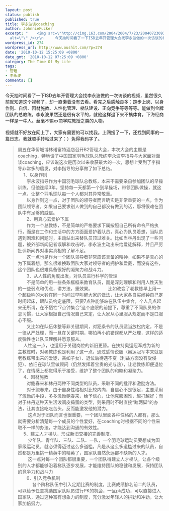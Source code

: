 ```yaml
---
layout: post
status: publish
published: true
title: 李永波谈coaching
author: JohnnieFucker
excerpt: "    <img src=\"http://cimg.163.com/2004/2004/7/23/20040723093243b8359.jpg\"
  alt=\"\" />\r\n     今天抽时间看了一下ISD去年开管理大会找李永波做的一次访谈的视频，虽然很久前就知道这个视频了，却一直懒着没有去看。看完之后感触良多：跑步上岗、以身作则、自信、因材施教、人性化管理、梯队建设、正向竞争等等等等。能做到金牌团队的总教练，李永波果然还是很有水平的，就他这样退下来不搞体育，下海经商一样是一牛人。丝毫不输xx商学院教授之类的人物。\r\n"
wordpress_id: 274
wordpress_url: http://www.oushit.com/?p=274
date: '2010-10-12 15:25:09 +0800'
date_gmt: '2010-10-12 07:25:09 +0800'
category: The Time Of My Life
tags:
- 管理
- 李永波
comments: []
---
```

<p>    <img src="http://cimg.163.com/2004/2004/7/23/20040723093243b8359.jpg" alt="" /><br />
     今天抽时间看了一下ISD去年开管理大会找李永波做的一次访谈的视频，虽然很久前就知道这个视频了，却一直懒着没有去看。看完之后感触良多：跑步上岗、以身作则、自信、因材施教、人性化管理、梯队建设、正向竞争等等等等。能做到金牌团队的总教练，李永波果然还是很有水平的，就他这样退下来不搞体育，下海经商一样是一牛人。丝毫不输xx商学院教授之类的人物。<br />
<!--break--><a id="more-274"></a><br />
   视频就不好放在网上了，大家有需要的可以找我。上网搜了一下，还找到同事的一篇日志。我就顺手转帖过来了：）免得我码字了。</p>
<blockquote><p>
周五在华侨城博林诺富特酒店召开B2管理大会，本次大会的主题是coaching，特地请了中国国家羽毛球队总教练李永波李指导与大家面对面谈coaching，应该说这次是历次以来收获最大的一次，思想上受到了李指导非常多的启发，对李指导的分享做了如下总结。<br />
　 1、以身作则<br />
　　李永波指导作为中国羽毛球队总教练，本来不需要亲自参加团队的早操训练，但他连续3年，坚持每一天都第一个到早操场，带领团队做操，就这一点，让整个羽毛球队每一个人都对其异常敬重。<br />
　　以身作则这一点，对于团队的领导者而言确实是非常重要的一点，作为团队领导者，如果自己要求别人做到的自己都没有做到的话，那将很难在团队中有足够的威信。<br />
　　2、用真心去爱护下属<br />
　　作为一个总教练，不是简单的严格要求下属按照自己所有命令严格执行，而是在工作和生活中的方方面面爱护着队员，真心为队员着想，当队员遇到困难和问题时，主动站出来替队员顶过难关。比如当林丹出现了一些问题，被外部新闻记者误解和攻击时，李永波主动出来给爱徒解释，并且严厉批评新闻界对事实真相的了解不足。<br />
　　这一点也是作为一个团队领导者非常应该具备的精神，如果不是真心的为下属着想，那么很难换取团队大家对领导者的拥护和爱戴，而没有这些，这个团队也很难具备很好的凝聚力和战斗力。<br />
　　3、从人性的角度出发，对队员进行科学的管理<br />
　　不是简单的用一些条条框框来教育队员，而是深刻理解和利用人性天生的一些弱点和优点，讲方法，重效果。　　　　比如改变了老教练早上用一个超级响的大铃在同一时间过早叫醒大家的做法，让大家各自买闹钟自己定时间起床，跟队员约定底限，只要7点钟能够站在队伍中集合，个人几点起来无所谓，在不牺牲“7点钟集合”这个底限的前提下，尊重了不同队员的作息习惯，让大家根据自己情况自己来定，让大家从心里服从规定而不是口服心不服。<br />
　　又比如在队伍休整等非关键期间，对犯条令的队员适当放松约定，不是一律从严处理，而一旦在关键时期，哪怕再小的错误都从严处理，这样的适度弹性也让队员理解并愿意服从。<br />
　 人性这一点，也适用于关键岗位的新旧更替。在扶持奥运冠军成为新的主教练时，对老教练也是利用了这一点，通过感情说服（奥运冠军本来就是老教练带出来的爱徒，亲如子女）、退位后待遇不变（利益方面没有受侵犯）、依旧在球队里做顾问（仍然发挥着宝贵的光与热），让老教练即便退位了，在情感上都觉得乐于接受，维护了整个团队的和睦和凝聚力。<br />
　 4、因材施教<br />
　　对鲍春来和林丹两种不同类型的队员，采取不同的批评和激励方法。<br />
　　对于鲍春来，由于自身性格相对比较内向，自信心不是很足，主要采用了激励的手段，多多激励鲍春来，给予信心，让他克服困难，越打越好；而对于林丹这种天生活泼调皮捣蛋的类型，则采用时不时直接“踹两脚”的办法，让其直接吃吃苦头，反而能激发他的潜力。<br />
　　 这点对于团队而言也很重要，一个团队里面各种性格的人都有，那么就需要分析清楚每一个成员的个性爱好，在coaching时根据不同的个性采取不一样的办法，才能达到沟通的有效性。<br />
　 5、建立人才梯队，形成新旧交接的完善制度。<br />
　　 少年队、青年队、三队、二队、一队，一个羽毛球运动员要想成为国家级运动员，就必须得迈过这么多道槛，凡是从这么多道槛过来的队员，自然都是万里挑一精英中的精英了，国家队自然永远都不缺新的人才。<br />
　　 这一点对每一个团队都很重要，一个团队得建立人才梯队，让各个级别的人才都能够沿着梯队逐步发展，才能维持团队的稳健和发展，保持团队的竞争力和战斗力<br />
　　6、引入竞争机制<br />
　　　 各个阶梯队伍中引入定期比赛的制度，比赛成绩排名前二的队员，可以给予任意挑选国家队队员进行PK的机会，一旦pk成功，可以直接进入国家队，通过这种富有想象力的制度，充分激发年轻人的拼劲和冲劲，让大家加倍努力。
</p></blockquote>
